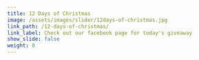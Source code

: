 ```yaml
---
title: 12 Days of Christmas
image: /assets/images/slider/12days-of-christmas.jpg
link_path: /12-days-of-christmas/
link_label: Check out our facebook page for today's giveaway
show_slide: false
weight: 0
---
```


